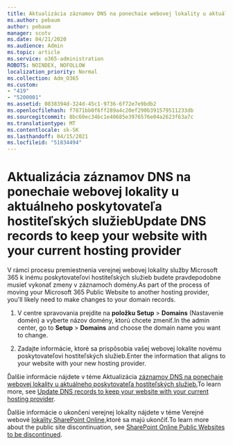 ```yaml
---
title: Aktualizácia záznamov DNS na ponechaie webovej lokality u aktuálneho poskytovateľa hostiteľských služieb
ms.author: pebaum
author: pebaum
manager: scotv
ms.date: 04/21/2020
ms.audience: Admin
ms.topic: article
ms.service: o365-administration
ROBOTS: NOINDEX, NOFOLLOW
localization_priority: Normal
ms.collection: Adm_O365
ms.custom:
- "419"
- "5200001"
ms.assetid: 0838394d-324d-45c1-9736-6f72e7e9bdb2
ms.openlocfilehash: f7871bb0f6ff289a4c20ef290b391579511233db
ms.sourcegitcommit: 8bc60ec34bc1e40685e3976576e04a2623f63a7c
ms.translationtype: MT
ms.contentlocale: sk-SK
ms.lasthandoff: 04/15/2021
ms.locfileid: "51834494"
---
```

# <a name="update-dns-records-to-keep-your-website-with-your-current-hosting-provider"></a><span data-ttu-id="45a5c-102">Aktualizácia záznamov DNS na ponechaie webovej lokality u aktuálneho poskytovateľa hostiteľských služieb</span><span class="sxs-lookup"><span data-stu-id="45a5c-102">Update DNS records to keep your website with your current hosting provider</span></span>

<span data-ttu-id="45a5c-103">V rámci procesu premiestnenia verejnej webovej lokality služby Microsoft 365 k inému poskytovateľovi hostiteľských služieb budete pravdepodobne musieť vykonať zmeny v záznamoch domény.</span><span class="sxs-lookup"><span data-stu-id="45a5c-103">As part of the process of moving your Microsoft 365 Public Website to another hosting provider, you'll likely need to make changes to your domain records.</span></span>
  
1. <span data-ttu-id="45a5c-104">V centre spravovania prejdite na **položku Setup** \> **Domains** (Nastavenie domén) a vyberte názov domény, ktorú chcete zmeniť.</span><span class="sxs-lookup"><span data-stu-id="45a5c-104">In the admin center, go to **Setup** \> **Domains** and choose the domain name you want to change.</span></span>

2. <span data-ttu-id="45a5c-105">Zadajte informácie, ktoré sa prispôsobia vašej webovej lokalite novému poskytovateľovi hostiteľských služieb.</span><span class="sxs-lookup"><span data-stu-id="45a5c-105">Enter the information that aligns to your website with your new hosting provider.</span></span>

<span data-ttu-id="45a5c-106">Ďalšie informácie nájdete v téme Aktualizácia [záznamov DNS na ponechaie webovej lokality u aktuálneho poskytovateľa hostiteľských služieb.](https://docs.microsoft.com/microsoft-365/admin/dns/update-dns-records-to-retain-current-hosting-provider?view=o365-worldwide)</span><span class="sxs-lookup"><span data-stu-id="45a5c-106">To learn more, see [Update DNS records to keep your website with your current hosting provider](https://docs.microsoft.com/microsoft-365/admin/dns/update-dns-records-to-retain-current-hosting-provider?view=o365-worldwide).</span></span>
  
<span data-ttu-id="45a5c-107">Ďalšie informácie o ukončení verejnej lokality nájdete v téme Verejné webové [lokality SharePoint Online,](https://support.office.com/article/sharepoint-online-public-websites-to-be-discontinued-e86bfd2f-5c7d-446f-a430-7cfcc0130916)ktoré sa majú ukončiť.</span><span class="sxs-lookup"><span data-stu-id="45a5c-107">To learn more about the public site discontinuation, see [SharePoint Online Public Websites to be discontinued](https://support.office.com/article/sharepoint-online-public-websites-to-be-discontinued-e86bfd2f-5c7d-446f-a430-7cfcc0130916).</span></span>
